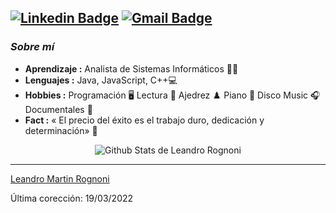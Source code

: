 [![Linkedin Badge](https://img.shields.io/badge/-Leandro.Rognoni-blue?style=flat-square&logo=Linkedin&logoColor=white&link=https://www.linkedin.com/in/leandro-martin-rognoni-6548ab234/)](https://www.linkedin.com/in/leandro-martin-rognoni-6548ab234/)  [![Gmail Badge](https://img.shields.io/badge/-leandromartinrognoni@gmail.com-c14438?style=flat-square&logo=Gmail&logoColor=white&link=mailto:leandromartinrognoni@gmail.com)](mailto:leandromartinrognoni@gmail.com)
---------------------------------------------------------------------------------------------------------------------------------------------------------------------------------
### <i>Sobre mí</i>

-  **Aprendizaje :** Analista de Sistemas Informáticos 👨‍💻 
-  **Lenguajes :** Java, JavaScript, C++💻
-  **Hobbies :** Programación 🖥️ Lectura 📕 Ajedrez ♟️ Piano 🎹 Disco Music 🎧 Documentales 🦈
-  **Fact :** « El precio del éxito es el trabajo duro, dedicación y determinación» 🎯

<p align="center">
  <img alt="Github Stats de Leandro Rognoni" src="https://github-readme-stats.vercel.app/api?username=leandrorognoni&show_icons=true&theme=vue-dark">
</p>
 
 
 
-----
[Leandro Martin Rognoni](https://github.com/leandrorognoni)

Última corección: 19/03/2022



